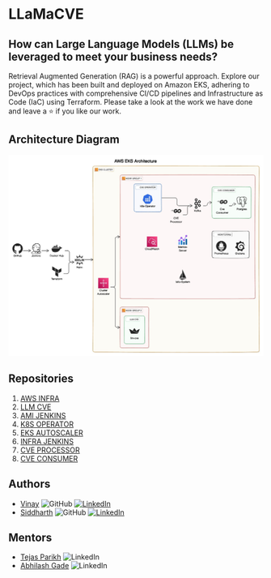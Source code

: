 # LLaMaCVE

## How can Large Language Models (LLMs) be leveraged to meet your business needs? 

Retrieval Augmented Generation (RAG) is a powerful approach. Explore our project, which has been built and deployed on Amazon EKS, adhering to DevOps practices with comprehensive CI/CD pipelines and Infrastructure as Code (IaC) using Terraform. Please take a look at the work we have done and leave a ⭐️ if you like our work.


## Architecture Diagram

![Architecture Diagram](https://github.com/cyse7125-su24-team10/.github/blob/main/WhatsApp%20Image%202024-08-16%20at%2020.12.01.jpeg)

## Repositories

1. [AWS INFRA](https://github.com/cyse7125-su24-team10/infra-aws)
2. [LLM CVE](https://github.com/cyse7125-su24-team10/llm-cve)
3. [AMI JENKINS](https://github.com/cyse7125-su24-team10/ami-jenkins)
4. [K8S OPERATOR](https://github.com/cyse7125-su24-team10/cve-operator)
5. [EKS AUTOSCALER](https://github.com/cyse7125-su24-team10/helm-eks-autoscaler)
6. [INFRA JENKINS](https://github.com/organization/repo5)
7. [CVE PROCESSOR](https://github.com/cyse7125-su24-team10/webpp-cve-processor)
8. [CVE CONSUMER](https://github.com/cyse7125-su24-team10/webapp-cve-consumer)

## Authors

- [Vinay](https://github.com/vk-NEU7) ![GitHub](https://img.shields.io/badge/-GitHub-181717?style=flat-square&logo=github) [![LinkedIn](https://img.shields.io/badge/-LinkedIn-0077B5?style=flat-square&logo=linkedin)](https://www.linkedin.com/in/vinaychelpuri/)
- [Siddharth](https://github.com/siddharthdash1998) ![GitHub](https://img.shields.io/badge/-GitHub-181717?style=flat-square&logo=github) [![LinkedIn](https://img.shields.io/badge/-LinkedIn-0077B5?style=flat-square&logo=linkedin)](https://www.linkedin.com/in/dash-siddharth/)


## Mentors

- [Tejas Parikh](https://www.linkedin.com/in/tejassunilparikh/) ![LinkedIn](https://img.shields.io/badge/-LinkedIn-0077B5?style=flat-square&logo=linkedin)
- [Abhilash Gade](https://www.linkedin.com/in/abhilashgade/) ![LinkedIn](https://img.shields.io/badge/-LinkedIn-0077B5?style=flat-square&logo=linkedin)
